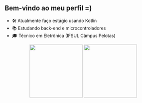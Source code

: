 ## Bem-vindo ao meu perfil =)

- 🛠️ Atualmente faço estágio usando Kotlin
- 📚 Estudando back-end e microcontroladores
- 🎓 Técnico em Eletrônica (IFSUL Câmpus Pelotas)

<div align="center">
<!-- Temas Bacanas: 'dark' e 'github_dark'-->
<!-- Estatísticas do GitHub -->
<img height="170em" src="https://github-readme-stats.vercel.app/api?username=ale1zin&rank_icon=github&show_icons=true&theme=github_dark&include_all_commits=true&count_private=true"/>
<!-- Linguagens mais usadas -->
<img height="170em" src="https://github-readme-stats.vercel.app/api/top-langs/?username=ale1zin&layout=compact&langs_count=7&theme=github_dark"/>
</div>
